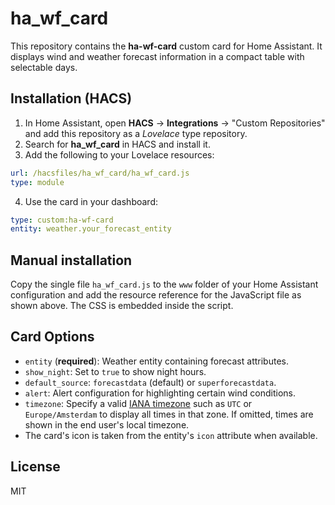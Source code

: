 # ha_wf_card

This repository contains the **ha-wf-card** custom card for Home Assistant. It displays wind and weather forecast information in a compact table with selectable days.

## Installation (HACS)

1. In Home Assistant, open **HACS** → **Integrations** → "Custom Repositories" and add this repository as a *Lovelace* type repository.
2. Search for **ha_wf_card** in HACS and install it.
3. Add the following to your Lovelace resources:

```yaml
url: /hacsfiles/ha_wf_card/ha_wf_card.js
type: module
```

4. Use the card in your dashboard:

```yaml
type: custom:ha-wf-card
entity: weather.your_forecast_entity
```

## Manual installation

Copy the single file `ha_wf_card.js` to the `www` folder of your Home Assistant configuration and add the resource reference for the JavaScript file as shown above. The CSS is embedded inside the script.

## Card Options

- `entity` (**required**): Weather entity containing forecast attributes.
- `show_night`: Set to `true` to show night hours.
- `default_source`: `forecastdata` (default) or `superforecastdata`.
- `alert`: Alert configuration for highlighting certain wind conditions.
- `timezone`: Specify a valid [IANA timezone](https://en.wikipedia.org/wiki/List_of_tz_database_time_zones) such as
  `UTC` or `Europe/Amsterdam` to display all times in that zone. If omitted, times
  are shown in the end user's local timezone.
- The card's icon is taken from the entity's `icon` attribute when available.

## License

MIT

